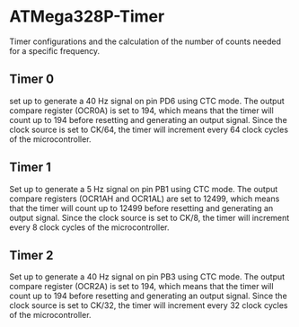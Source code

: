 # ATMega328P-Timer
 Timer configurations and the calculation of the number of counts needed for a specific frequency.
 
 ## Timer 0
set up to generate a 40 Hz signal on pin PD6 using CTC mode. The output compare register (OCR0A) is set to 194, which means that the timer will count up to 194 before resetting and generating an output signal. Since the clock source is set to CK/64, the timer will increment every 64 clock cycles of the microcontroller.

## Timer 1
Set up to generate a 5 Hz signal on pin PB1 using CTC mode. The output compare registers (OCR1AH and OCR1AL) are set to 12499, which means that the timer will count up to 12499 before resetting and generating an output signal. Since the clock source is set to CK/8, the timer will increment every 8 clock cycles of the microcontroller.

## Timer 2
Set up to generate a 40 Hz signal on pin PB3 using CTC mode. The output compare register (OCR2A) is set to 194, which means that the timer will count up to 194 before resetting and generating an output signal. Since the clock source is set to CK/32, the timer will increment every 32 clock cycles of the microcontroller.
